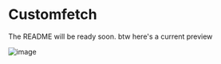 # Customfetch

The README will be ready soon. btw here's a current preview 

![image](https://github.com/Toni500github/customfetch/assets/88878648/ac22b3e5-d056-452e-a13c-eb5481208ea7)
